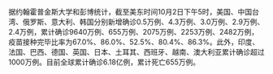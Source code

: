 据约翰霍普金斯大学和彭博统计，截至美东时间10月2日下午5时，美国、中国台湾、俄罗斯、意大利、韩国分别新增确诊0.5万例、4.3万例、3.0万例、2.9万例、2.4万例，累计确诊9640万例、655万例、2075万例、2253万例、2482万例，疫苗接种完毕比率为67.0%、86.0%、52.5%、80.4%、86.3%。此外，印度、法国、巴西、德国、英国、日本、土耳其、西班牙、越南、澳大利亚累计确诊超过1000万例。目前全球累计确诊6.18亿例，累计死亡655万例。